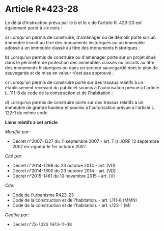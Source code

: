 # Article R*423-28

Le délai d'instruction prévu par le b et le c de l'article R. 423-23 est également porté à six mois :

a) Lorsqu'un permis de construire, d'aménager ou de démolir porte sur un immeuble inscrit au titre des monuments historiques
ou un immeuble adossé à un immeuble classé au titre des monuments historiques ;

b) Lorsqu'un permis de construire ou d'aménager porte sur un projet situé dans le périmètre de protection des immeubles
classés ou inscrits au titre des monuments historiques ou dans un secteur sauvegardé dont le plan de sauvegarde et de mise en
valeur n'est pas approuvé ;

c) Lorsqu'un permis de construire porte sur des travaux relatifs à un établissement recevant du public et soumis à
l'autorisation prévue à l'article L. 111-8 du code de la construction et de l'habitation ;

d) Lorsqu'un permis de construire porte sur des travaux relatifs à un immeuble de grande hauteur et soumis à l'autorisation
prévue à l'article L. 122-1 du même code.

**Liens relatifs à cet article**

_Modifié par_:

  - Décret n°2007-1327 du 11 septembre 2007 - art. 7 () JORF 12 septembre 2007 en vigueur le 1er octobre 2007

_Cité par_:

  - Décret n°2014-1299 du 23 octobre 2014 - art. (VD)
  - Décret n°2014-1300 du 23 octobre 2014 - art. (VD)
  - Décret n°2015-1461 du 10 novembre 2015 - art. (V)

_Cite_:

  - Code de l'urbanisme R423-23
  - Code de la construction et de l'habitation. - art. L111-8 (MMN)
  - Code de la construction et de l'habitation. - art. L122-1 (M)

_Codifié par_:

  - Décret n°73-1023 1973-11-08
